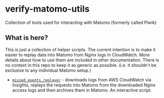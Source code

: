 # verify-matomo-utils

Collection of tools used for interacting with Matomo (formerly called Piwik)

## What is here?

This is just a collection of helper scripts.
The current intention is to make it easier to replay data into Matomo from Nginx logs in CloudWatch.
More details about how to use them are included in other documentation.
There is no context in this repo to keep it as generic as possible.
(i.e. it shouldn't be exclusive to any individual Matomo setup.)

- [`missed_events_replayer`](./missed_events_replayer) - downloads logs from AWS CloudWatch via Insights, replays the
  requests into Matomo from the downloaded Nginx access logs and then archives them in Matomo. An interactive script.
